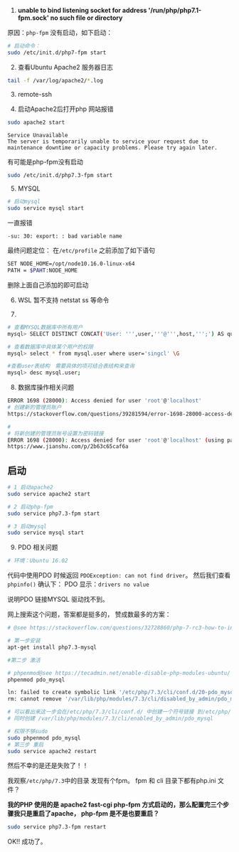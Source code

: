 1. **unable to bind listening socket for address '/run/php/php7.1-fpm.sock' no such file or directory**

原因：`php-fpm` 没有启动，如下启动：

```bash
# 启动命令：
sudo /etc/init.d/php7-fpm start
```

2. 查看Ubuntu Apache2 服务器日志
```sh
tail -f /var/log/apache2/*.log
```

3. remote-ssh

4. 启动Apache2后打开php 网站报错

```sh
sudo apache2 start
```
```
Service Unavailable
The server is temporarily unable to service your request due to maintenance downtime or capacity problems. Please try again later.
```

有可能是php-fpm没有启动
```bash
sudo /etc/init.d/php7.3-fpm start
```

5. MYSQL
```sh
# 启动mysql
sudo service mysql start 
```
一直报错
```
-su: 30: export: : bad variable name
```
最终问题定位： 在`/etc/profile` 之前添加了如下语句
```sh
SET NODE_HOME=/opt/node10.16.0-linux-x64
PATH = $PAHT:NODE_HOME
```
删除上面自己添加的即可启动


6. WSL 暂不支持 netstat  ss 等命令

7. 
```sh
# 查看MYSQL数据库中所有用户
mysql> SELECT DISTINCT CONCAT('User: ''',user,'''@''',host,''';') AS query FROM mysql.user;

# 查看数据库中具体某个用户的权限
mysql> select * from mysql.user where user='singcl' \G    

#查看user表结构　需要具体的项可结合表结构来查询
mysql> desc mysql.user;
```

8. 数据库操作相关问题
```bash
ERROR 1698 (28000): Access denied for user 'root'@'localhost'
# 创建新的管理员账户
https://stackoverflow.com/questions/39281594/error-1698-28000-access-denied-for-user-rootlocalhost

#
# 将新创建的管理员账号设置为密码链接
ERROR 1698 (28000): Access denied for user 'root'@'localhost' (using password: NO)
https://www.jianshu.com/p/2b63c65caf6a
```


## 启动
```sh
# 1 启动apache2
sudo service apache2 start

# 2 启动php-fpm
sudo service php7.3-fpm start

# 3 启动mysql
sudo service mysql start
```

9. PDO 相关问题

```sh
# 环境：Ubuntu 16.02
```

代码中使用PDO 时候返回 `PDOException: can not find driver`。 然后我们查看`phpinfo()` 确认下： PDO 显示：`drivers no value`

说明PDO 链接MYSQL 驱动找不到。

网上搜索这个问题，答案都是挺多的， 赞成数最多的方案：
```sh
# @see https://stackoverflow.com/questions/32728860/php-7-rc3-how-to-install-missing-mysql-pdo

# 第一步安装
apt-get install php7.3-mysql

#第二步 激活

# phpenmod@see https://tecadmin.net/enable-disable-php-modules-ubuntu/
phpenmod pdo_mysql

ln: failed to create symbolic link '/etc/php/7.3/cli/conf.d/20-pdo_mysql.ini': Permission denied
rm: cannot remove '/var/lib/php/modules/7.3/cli/disabled_by_admin/pdo_mysql': Permission denied

# 可以看出来这一步会在/etc/php/7.3/cli/conf.d/ 中创建一个符号链接 到/etc/php/7.3/mods-abailable/pdo_mysql.so
# 同时创建 /var/lib/php/modules/7.3/cli/enabled_by_admin/pdo_mysql

# 权限不够sudo
sudo phpenmod pdo_mysql
# 第三步 重启
sudo service apache2 restart
```

然后不幸的是还是失败了！！

我观察`/etc/php/7.3`中的目录 发现有个fpm。  fpm 和 cli 目录下都有php.ini 文件？

**我的PHP 使用的是 apache2 fast-cgi php-fpm 方式启动的，那么配置完三个步骤我只是重启了apache， php-fpm 是不是也要重启？**

```sh
sudo service php7.3-fpm restart
```

OK!! 成功了。